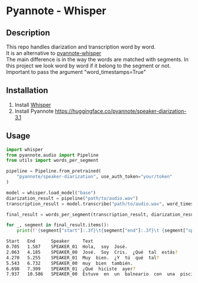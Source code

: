 # Pyannote - Whisper


## Description
This repo handles diarization and transcription word by word.  
It is an alternative to [pyannote-whisper](https://github.com/yinruiqing/pyannote-whisper)  
The main difference is in the way the words are matched with segments. In this project we look word by word if it belong to the segment or not.  
Important to pass the argument "word_timestamps=True"

## Installation
1. Install [Whisper](https://github.com/openai/whisper)
2. Install Pyannote https://huggingface.co/pyannote/speaker-diarization-3.1

## Usage 

```python
import whisper
from pyannote.audio import Pipeline
from utils import words_per_segment

pipeline = Pipeline.from_pretrained(
    "pyannote/speaker-diarization", use_auth_token="your/token"
)

model = whisper.load_model("base")
diarization_result = pipeline("path/to/audio.wav")
transcription_result = model.transcribe("path/to/audio.wav", word_timestamps=True)

final_result = words_per_segment(transcription_result, diarization_result)

for _, segment in final_result.items():
    print(f'{segment["start"]:.3f}\t{segment["end"]:.3f}\t {segment["speaker"]}\t{segment["text"]}')

```

```bash
Start   End      Speaker     Text
0.705	1.587	 SPEAKER_01	 Hola,  soy  José.
2.063	4.185	 SPEAKER_00	 José.  Soy  Cris.  ¿Qué  tal  estás?
4.270	5.255	 SPEAKER_01	 Muy  bien.  ¿Y  tú  qué  tal?
5.543	6.732	 SPEAKER_00	 muy  bien  también.
6.698	7.309	 SPEAKER_01	 ¿Qué  hiciste  ayer?
7.937	10.586	 SPEAKER_00	 Estuve  en  un  balneario  con  una  piscina  y  tú.
```
